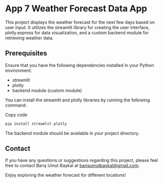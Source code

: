 # App 7 Weather Forecast Data App
This project displays the weather forecast for the next few days based on user input. It utilizes the streamlit library for creating the user interface, plotly.express for data visualization, and a custom backend module for retrieving weather data.

## Prerequisites
Ensure that you have the following dependencies installed in your Python environment:

- streamlit
- plotly
- backend module (custom module)
  
You can install the streamlit and plotly libraries by running the following command:

Copy code
```bash
pip install streamlit plotly
```


The backend module should be available in your project directory.

## Contact
If you have any questions or suggestions regarding this project, please feel free to contact Barış Umut Baykal at barisumutbaykal@gmail.com.

Enjoy exploring the weather forecast for different locations!
